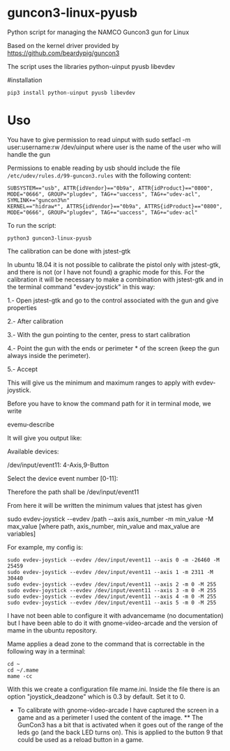 # guncon3-linux-pyusb
Python script for managing the NAMCO Guncon3 gun for Linux

Based on the kernel driver provided by https://github.com/beardypig/guncon3

The script uses the libraries
python-uinput
pyusb
libevdev

#installation

`pip3 install python-uinput pyusb libevdev`

# Uso
You have to give permission to read uinput with
sudo setfacl -m user:username:rw /dev/uinput
where user is the name of the user who will handle the gun

Permissions to enable reading by usb should include the file 
`/etc/udev/rules.d/99-guncon3.rules`
with the following content:


```
SUBSYSTEM=="usb", ATTR{idVendor}=="0b9a", ATTR{idProduct}=="0800", MODE="0666", GROUP="plugdev", TAG+="uaccess", TAG+="udev-acl", SYMLINK+="guncon3%n"
KERNEL=="hidraw*", ATTRS{idVendor}=="0b9a", ATTRS{idProduct}=="0800",  MODE="0666", GROUP="plugdev", TAG+="uaccess", TAG+="udev-acl"
```
 
To run the script:

`python3 guncon3-linux-pyusb`

The calibration can be done with jstest-gtk


In ubuntu 18.04 it is not possible to calibrate the pistol only with jstest-gtk, and there is not (or I have not found) a graphic mode for this. 
For the calibration it will be necessary to make a combination with jstest-gtk and in the terminal command "evdev-joystick" in this way:

1.- Open jstest-gtk and go to the control associated with the gun and give properties

2.- After calibration

3.- With the gun pointing to the center, press to start calibration

4.- Point the gun with the ends or perimeter * of the screen (keep the gun always inside the perimeter).

5.- Accept

This will give us the minimum and maximum ranges to apply with evdev-joystick.

Before you have to know the command path for it in terminal mode, we write

evemu-describe

It will give you output like: 

Available devices:

/dev/input/event11:	4-Axis,9-Button

Select the device event number [0-11]: 

Therefore the path shall be /dev/input/event11

From here it will be written the minimum values that jstest has given

sudo evdev-joystick --evdev /path --axis axis_number -m min_value -M max_value
[where path, axis_number, min_value and max_value are variables]

For example, my config is:

```
sudo evdev-joystick --evdev /dev/input/event11 --axis 0 -m -26460 -M 25459
sudo evdev-joystick --evdev /dev/input/event11 --axis 1 -m 2311 -M 30440
sudo evdev-joystick --evdev /dev/input/event11 --axis 2 -m 0 -M 255
sudo evdev-joystick --evdev /dev/input/event11 --axis 3 -m 0 -M 255
sudo evdev-joystick --evdev /dev/input/event11 --axis 4 -m 0 -M 255
sudo evdev-joystick --evdev /dev/input/event11 --axis 5 -m 0 -M 255
```

I have not been able to configure it with advancemame (no documentation) but I have
been able to do it with gnome-video-arcade and the version of mame in the ubuntu repository.

Mame applies a dead zone to the command that is correctable in the following way in a terminal:

```
cd ~
cd ~/.mame
mame -cc
```

With this we create a configuration file mame.ini.
Inside the file there is an option "joystick_deadzone" which is 0.3 by default. Set it to 0.


* To calibrate with gnome-video-arcade I have captured the screen in a game and as a perimeter I used the content of the image.
** The GunCon3 has a bit that is activated when it goes out of the range of the leds go (and the back LED turns on). This is applied to the button 9 that could be used as a reload button in a game.


